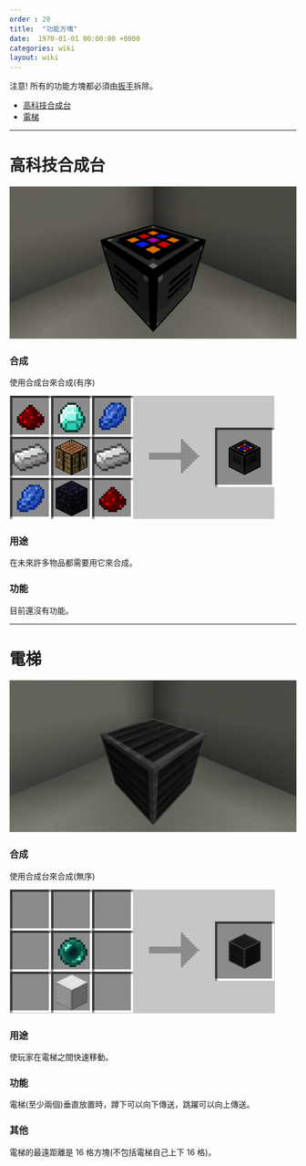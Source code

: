 ```yaml
---
order : 20
title:  "功能方塊"
date:  1970-01-01 00:00:00 +0000
categories: wiki
layout: wiki
---
```


注意! 所有的功能方塊都必須由[扳手](/wiki/tools.html#扳手)拆除。
- [高科技合成台](#高科技合成台)
- [電梯](#電梯)

---

# 高科技合成台

![](/assets/img/wiki/ht-ct/overview.png)

### 合成

使用合成台來合成(有序)

<img class="recipe-photo" src="/assets/img/wiki/ht-ct/recipe.png">

### 用途

在未來許多物品都需要用它來合成。

### 功能

目前還沒有功能。

---

# 電梯

![](/assets/img/wiki/elevator/overview.png)

### 合成

使用合成台來合成(無序)

<img class="recipe-photo" src="/assets/img/wiki/elevator/recipe.png">

### 用途

使玩家在電梯之間快速移動。

### 功能

電梯(至少兩個)垂直放置時，蹲下可以向下傳送，跳躍可以向上傳送。

### 其他

電梯的最遠距離是 16 格方塊(不包括電梯自己上下 16 格)。
